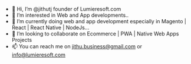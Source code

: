 - 👋 Hi, I’m @jithutj founder of Lumieresoft.com 
- 👀 I’m interested in Web and App developments..
- 🌱 I’m currently doing web and app development especially in Magento | React | React Native | NodeJs...
- 💞️ I’m looking to collaborate on Ecommerce | PWA | Native Web Apps Projects
- 📫 You can reach me on jithu.business@gmail.com or info@lumieresoft.com
